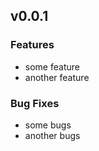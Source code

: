 ## v0.0.1

### Features

- some feature
- another feature

### Bug Fixes

- some bugs
- another bugs